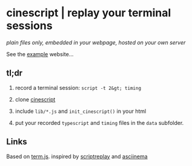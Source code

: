 cinescript | replay your terminal sessions
==========================================

*plain files only, embedded in your webpage, hosted on your own server*

See the [example](http://arnehilmann.github.io/cinescript/index.html) website...

tl;dr
----

1. record a terminal session: ```script -t 2&gt; timing```

2. clone [cinescript](https://github.com/arnehilmann/cinescript)

3. include ```lib/*.js``` and ```init_cinescript()``` in your html

4. put your recorded ```typescript``` and ```timing``` files in the ```data``` subfolder.

Links
-----

Based on [term.js](https://github.com/chjj/term.js).
inspired by [scriptreplay](https://mister-muffin.de/scriptreplay/) and
[asciinema](https://github.com/sickill/asciinema.org)

